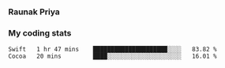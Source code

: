 ### Raunak Priya

### My coding stats

<!--START_SECTION:waka-->
```text
Swift   1 hr 47 mins    █████████████████████░░░░   83.82 % 
Cocoa   20 mins         ████░░░░░░░░░░░░░░░░░░░░░   16.01 % 
```
<!--END_SECTION:waka-->
